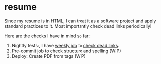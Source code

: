 # resume

Since my resume is in HTML, I can treat it as a software project and apply standard practices to it.
Most importantly check dead links periodically!

Here are the checks I have in mind so far:

1. Nightly tests:, I have [weekly job](https://github.com/diaasami/resume/actions/workflows/weekly.yml) to [check dead links](https://github.com/diaasami/resume/blob/master/check_resume_links.py).
2. Pre-commit job to check structure and spelling (WIP)
3. Deploy: Create PDF from tags (WIP)
